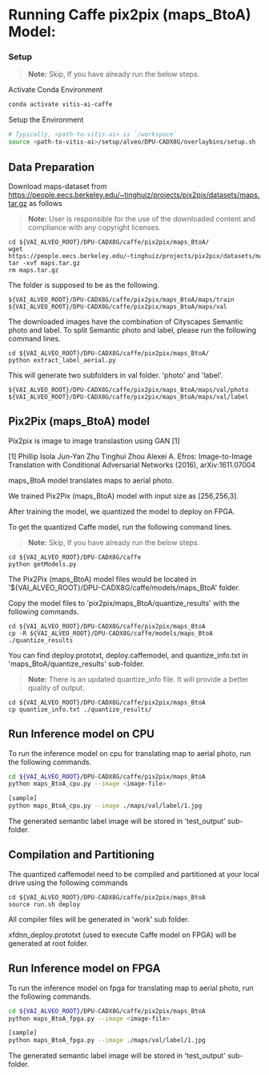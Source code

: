 
# Running Caffe pix2pix (maps_BtoA) Model:

### Setup

> **Note:** Skip, If you have already run the below steps.

Activate Conda Environment
  ```sh
  conda activate vitis-ai-caffe
  ```

Setup the Environment

  ```sh
  # Typically, <path-to-vitis-ai> is `/workspace`
  source <path-to-vitis-ai>/setup/alveo/DPU-CADX8G/overlaybins/setup.sh
  ```

## Data Preparation

Download maps-dataset from https://people.eecs.berkeley.edu/~tinghuiz/projects/pix2pix/datasets/maps.tar.gz as follows
> **Note:** User is responsible for the use of the downloaded content and compliance with any copyright licenses.
```
cd ${VAI_ALVEO_ROOT}/DPU-CADX8G/caffe/pix2pix/maps_BtoA/
wget https://people.eecs.berkeley.edu/~tinghuiz/projects/pix2pix/datasets/maps.tar.gz
tar -xvf maps.tar.gz
rm maps.tar.gz
```

The folder is supposed to be as the following.

```
${VAI_ALVEO_ROOT}/DPU-CADX8G/caffe/pix2pix/maps_BtoA/maps/train
${VAI_ALVEO_ROOT}/DPU-CADX8G/caffe/pix2pix/maps_BtoA/maps/val
```

The downloaded images have the combination of Cityscapes Semantic photo and label.
To split Semantic photo and label, please run the following command lines.

```
cd ${VAI_ALVEO_ROOT}/DPU-CADX8G/caffe/pix2pix/maps_BtoA/
python extract_label_aerial.py
```

This will generate two subfolders in val folder. 'photo' and 'label'.
```
${VAI_ALVEO_ROOT}/DPU-CADX8G/caffe/pix2pix/maps_BtoA/maps/val/photo
${VAI_ALVEO_ROOT}/DPU-CADX8G/caffe/pix2pix/maps_BtoA/maps/val/label
```



## Pix2Pix (maps_BtoA) model

Pix2pix is image to image translastion using GAN [1]


[1]	Phillip Isola Jun-Yan Zhu Tinghui Zhou Alexei A. Efros: Image-to-Image Translation with Conditional Adversarial Networks (2016), arXiv:1611.07004



maps_BtoA model translates maps to aerial photo.


We trained Pix2Pix (maps_BtoA) model with input size as [256,256,3].

After training the model, we quantized the model to deploy on FPGA.

To get the quantized Caffe model, run the following command lines.

> **Note:** Skip, If you have already run the below steps.
```
cd ${VAI_ALVEO_ROOT}/DPU-CADX8G/caffe
python getModels.py
```

The Pix2Pix (maps_BtoA) model files would be located in '${VAI_ALVEO_ROOT}/DPU-CADX8G/caffe/models/maps_BtoA' folder.

Copy the model files to 'pix2pix/maps_BtoA/quantize_results' with the following commands.
```
cd ${VAI_ALVEO_ROOT}/DPU-CADX8G/caffe/pix2pix/maps_BtoA
cp -R ${VAI_ALVEO_ROOT}/DPU-CADX8G/caffe/models/maps_BtoA ./quantize_results
```

You can find deploy.prototxt, deploy.caffemodel, and quantize_info.txt in 'maps_BtoA/quantize_results' sub-folder.

> **Note:** There is an updated quantize_info file. It will provide a better quality of output.
```
cd ${VAI_ALVEO_ROOT}/DPU-CADX8G/caffe/pix2pix/maps_BtoA
cp quantize_info.txt ./quantize_results/
```


## Run Inference model on CPU

To run the inference model on cpu for translating map to aerial photo, run the following commands.
```sh
cd ${VAI_ALVEO_ROOT}/DPU-CADX8G/caffe/pix2pix/maps_BtoA
python maps_BtoA_cpu.py --image <image-file>

[sample]
python maps_BtoA_cpu.py --image ./maps/val/label/1.jpg
```
The generated semantic label image will be stored in 'test_output' sub-folder.



## Compilation and Partitioning


The quantized caffemodel need to be compiled and partitioned at your local drive using the following commands

```
cd ${VAI_ALVEO_ROOT}/DPU-CADX8G/caffe/pix2pix/maps_BtoA
source run.sh deploy
```

All compiler files will be generated in 'work' sub folder.

xfdnn_deploy.prototxt (used to execute Caffe model on FPGA) will be generated at root folder.





## Run Inference model on FPGA

To run the inference model on fpga for translating map to aerial photo, run the following commands.

```sh
cd ${VAI_ALVEO_ROOT}/DPU-CADX8G/caffe/pix2pix/maps_BtoA
python maps_BtoA_fpga.py --image <image-file>

[sample]
python maps_BtoA_fpga.py --image ./maps/val/label/1.jpg
```
The generated semantic label image will be stored in 'test_output' sub-folder.
